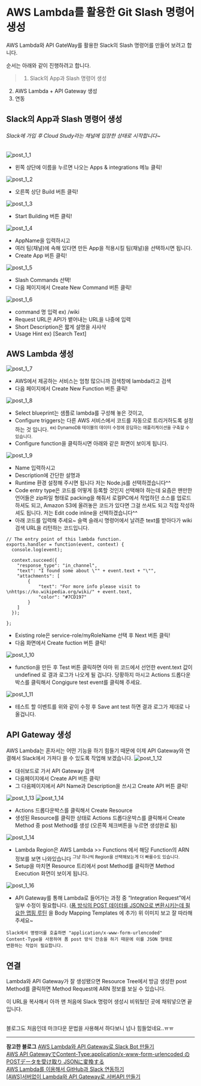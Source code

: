 # AWS Lambda를 활용한 Git Slash 명령어 생성

AWS Lambda와 API GateWay를 활용한 Slack의 Slash 명령어를 만들어 보려고 합니다.

순서는 아래와 같이 진행하려고 합니다.
>1. Slack의 App과 Slash 명령어 생성
2. AWS Lambda + API Gateway 생성
3. 연동


## Slack의 App과 Slash 명령어 생성
###### Slack에 가입 후 Cloud Study라는 채널에 입장한 상태로 시작합니다~

![post_1_1](/images/post_1_1.png)
- 왼쪽 상단에 이름을 누르면 나오는 Apps & integrations 메뉴 클릭!

![post_1_2](/images/post_1_2.png)
- 오른쪽 상단 Build 버튼 클릭!

![post_1_3](/images/post_1_3.png)
- Start Building 버튼 클릭!

![post_1_4](/images/post_1_4.png)
- AppName을 입력하시고
- 여러 팀(채널)에 속해 있다면 만든 App을 적용시킬 팀(채널)을 선택하시면 됩니다.
- Create App 버튼 클릭!

![post_1_5](/images/post_1_5.png)
- Slash Commands 선택!
- 다음 페이지에서 Create New Command 버튼 클릭!

![post_1_6](/images/post_1_6.png)
- command 명 입력   ex) /wiki
- Request URL은 API가 뱉어내는 URL을 나중에 입력
- Short Description은 짧게 설명을 샤샤샥
- Usage Hint   ex) [Search Text]


## AWS Lambda 생성
![post_1_7](/images/post_1_7.png)
- AWS에서 제공하는 서비스는 엄청 많으니까 검색창에 lambda라고 검색
- 다음 페이지에서 Create New Function 버튼 클릭!

![post_1_8](/images/post_1_8.png)
- Select blueprint는 샘플로 lambda를 구성해 놓은 것이고,
- Configure triggers는 다른 AWS 서비스에서 코드를 자동으로 트리거하도록 설정하는 것 입니다.
<sup>ex) DynamoDB 테이블의 데이터 수정에 응답하는 애플리케이션을 구축할 수 있습니다.</sup>
- Configure function을 클릭하시면 아래와 같은 화면이 보이게 됩니다.

![post_1_9](/images/post_1_9.png)
- Name 입력하시고
- Description에 간단한 설명과
- Runtime 환경 설정해 주시면 됩니다
저는 Node.js를 선택하겠습니다^^
- Code entry type은 코드를 어떻게 등록할 것인지 선택해야 하는데
요즘은 왠만한 언어들은 zip파일 형태로 packing을 해줘서 로컬PC에서 작업하던 소스를 업로드 하셔도 되고, Amazon S3에 올려놓은 코드가 있다면 그걸 쓰셔도 되고 직접 작성하셔도 됩니다.
저는 Edit code inline을 선택하겠습니다^^
- 아래 코드를 입력해 주세요~
슬랙 슬래시 명령어에서 날려준 text를 받아다가 wiki 검색 URL을 리턴하는 코드입니다.

```nodejs
// The entry point of this lambda function.
exports.handler = function(event, context) {
  console.log(event);

  context.succeed({
    "response_type": "in_channel",
    "text": "I found some about \"" + event.text + "\"",
    "attachments": [
        {
            "text": "For more info please visit to \nhttps://ko.wikipedia.org/wiki/" + event.text,
            "color": "#7CD197"
        }
    ]
  });

};
```
- Existing role은 service-role/myRoleName 선택 후 Next 버튼 클릭!
- 다음 화면에서 Create fuction 버튼 클릭!

![post_1_10](/images/post_1_10.png)
- function을 만든 후 Test 버튼 클릭하면 아마 위 코드에서 선언한 event.text 값이 undefined 로 결과 로그가 나오게 될 겁니다.
당황하지 마시고 Actions 드롭다운박스를 클릭해서 Congigure test event를 클릭해 주세요.

![post_1_11](/images/post_1_11.png)
- 테스트 할 이벤트를 위와 같이 수정 후 Save ant test 하면 결과 로그가 제대로 나올겁니다.

## API Gateway 생성
AWS Lambda는 혼자서는 어떤 기능을 하기 힘들기 때문에 이제 API Gateway와 연결해서 Slack에서 가져다 쓸 수 있도록 작업해 보겠습니다.
![post_1_12](/images/post_1_12.png)
- 대쉬보드로 가서 API Gateway 검색
- 다음페이지에서 Create API 버튼 클릭!
- 그 다음페이지에서 API Name과 Description을 쓰시고 Create API 버튼 클릭!

![post_1_13](/images/post_1_13.png)
![post_1_14](/images/post_1_14.png)
- Actions 드롭다운박스를 클릭해서 Create Resource
- 생성된 Resource를 클릭한 상태로 Actions 드롭다운박스를 클릭해서 Create Method 중 post Method를 생성
(오른쪽 체크버튼을 누르면 생성완료 됨)

![post_1_14](/images/post_1_15.png)
- Lambda Region은 AWS Lambda >> Functions 에서 해당 Function의 ARN 정보를 보면 나와있습니다
<sup>그냥 하나씩 Region을 선택해보는게 더 빠를수도 있습니다.</sup>
- Setup을 마치면 Resource 트리에서 post Method를 클릭하면 Method Execution 화면이 보이게 됩니다. 

![post_1_16](/images/post_1_16.png)
- API Gateway를 통해 Lambda로 들어가는 과정 중 “Integration Request”에서 일부 수정이 필요합니다.
([폼 방식의 POST 데이터를 JSON으로 변환시키는데 필요한 맵핑 루틴](https://gist.github.com/sjoonk/20ae13e5cd8be88e9824e3bad11b2859) 을 Body Mapping Templates 에 추가)
위 이미지 보고 잘 따라해 주세요~

<code>Slack에서 명령어를 호출하면 "application/x-www-form-urlencoded" Content-Type을 사용하여 폼 post 방식 전송을 하기 때문에
이를 JSON 형태로 변환하는 작업이 필요합니다.</code>

## 연결
Lambda와 API Gateway가 잘 생성됐으면 Resource Tree에서 방금 생성한 post Method를 클릭하면
Method Request에 ARN 정보를 보실 수 있습니다.

이 URL을 복사해서 아까 맨 처음에 Slack 명렁어 생성시 비워뒀던 곳에 채워넣으면 끝입니다.<br><br>

블로그도 처음인데 마크다운 문법을 사용해서 하다보니 넘나 힘들었네요..ㅠㅠ


---
**참고한 블로그**
[AWS Lambda와 API Gateway로 Slack Bot 만들기](http://www.usefulparadigm.com/2016/04/06/creating-a-slack-bot-with-aws-lambda-and-api-gateway/)<br>
[AWS API GatewayでContent-Type:application/x-www-form-urlencoded のPOSTデータを受け取り JSONに変換する](http://qiita.com/durosasaki/items/83af014aa85a0448770e)<br>
[AWS Lambda를 이용해서 GitHub과 Slack 연동하기](http://blog.weirdx.io/post/27097)<br>
[[AWS]서버없이 Lambda와 API Gateway로 서버API 만들기](http://gun0912.tistory.com/59)